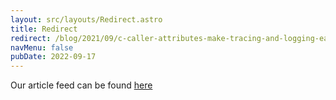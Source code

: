 ```yaml
---
layout: src/layouts/Redirect.astro
title: Redirect
redirect: /blog/2021/09/c-caller-attributes-make-tracing-and-logging-easier/
navMenu: false
pubDate: 2022-09-17
---
```

<div>
Our article feed can be found <a href="/blog/2021/09/c-caller-attributes-make-tracing-and-logging-easier/">here</a>
</div>
